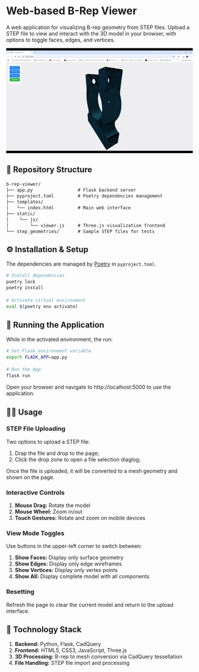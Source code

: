 # Web-based B-Rep Viewer

A web application for visualizing B-rep geometry from STEP files. Upload a STEP file to view and interact with the 3D model in your browser, with options to toggle faces, edges, and vertices.

![App demo](./images/demo.gif)


## 📝 Repository Structure

```
b-rep-viewer/
├── app.py                 # Flask backend server
├── pyproject.toml         # Poetry dependencies management
├── templates/
│   └── index.html         # Main web interface
├── static/
│    └── js/
│        └── viewer.js     # Three.js visualization frontend
└── step_geometries/       # Sample STEP files for tests
```

## ⚙️ Installation & Setup

The dependencies are managed by [Poetry](https://python-poetry.org/) in `pyproject.toml`. 

```bash
# Install dependencies
poetry lock
poetry install

# Activate virtual environment
eval $(poetry env activate)
```

## 🚀 Running the Application

While in the activated environment, the run:

```bash
# Set Flask environment variable
export FLASK_APP=app.py

# Run the App
flask run
```

Open your browser and navigate to http://localhost:5000 to use the application.

## 🧑‍💻 Usage

### STEP File Uploading

Two options to upload a STEP file:

1. Drap the file and drop to the page;
2. Click the drop zone to open a file selection diaglog;

Once the file is uploaded, it will be converted to a mesh geometry and shown on the page.

### Interactive Controls

1. **Mouse Drag:** Rotate the model
2. **Mouse Wheel:** Zoom in/out
3. **Touch Gestures:** Rotate and zoom on mobile devices

### View Mode Toggles

Use buttons in the upper-left corner to switch between:

1. **Show Faces:** Display only surface geometry
2. **Show Edges:** Display only edge wireframes
3. **Show Vertices:** Display only vertex points
4. **Show All:** Display complete model with all components

### Resetting

Refresh the page to clear the current model and return to the upload interface.

## 🤖 Tochnology Stack

1. **Backend:** Python, Flask, CadQuery
2. **Frontend:** HTML5, CSS3, JavaScript, Three.js
3. **3D Processing:** B-rep to mesh conversion via CadQuery tessellation
4. **File Handling:** STEP file import and processing

